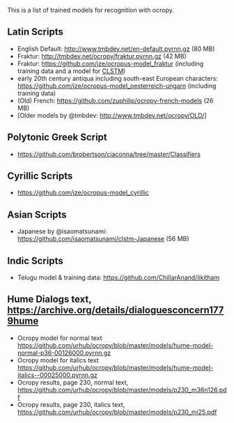 This is a list of trained models for recognition with ocropy. 

## Latin Scripts
 * English Default: http://www.tmbdev.net/en-default.pyrnn.gz (80 MB)
 * Fraktur: http://tmbdev.net/ocropy/fraktur.pyrnn.gz (42 MB)
 * Fraktur: https://github.com/jze/ocropus-model_fraktur (including training data and a model for [CLSTM](https://github.com/tmbdev/clstm))
 * early 20th century antiqua including south-east European characters: https://github.com/jze/ocropus-model_oesterreich-ungarn (including training data)
 * (Old) French: https://github.com/zuphilip/ocropy-french-models (26 MB)
 * [Older models by @tmbdev: http://www.tmbdev.net/ocropy/OLD/]

## Polytonic Greek Script
 * https://github.com/brobertson/ciaconna/tree/master/Classifiers

## Cyrillic Scripts
 * https://github.com/jze/ocropus-model_cyrillic

## Asian Scripts
 * Japanese by @isaomatsunami: https://github.com/isaomatsunami/clstm-Japanese (56 MB)

## Indic Scripts
 * Telugu model & training data: https://github.com/ChillarAnand/likitham

## Hume Dialogs text, https://archive.org/details/dialoguesconcern1779hume
 * Ocropy model for normal text https://github.com/urhub/ocropy/blob/master/models/hume-model-normal-p36-00126000.pyrnn.gz
 * Ocropy model for italics text https://github.com/urhub/ocropy/blob/master/models/hume-model-italics--00025000.pyrnn.gz
 * Ocropy results, page 230, normal text, https://github.com/urhub/ocropy/blob/master/models/p230_m36n126.pdf
 * Ocropy results, page 230, italics text, https://github.com/urhub/ocropy/blob/master/models/p230_mi25.pdf